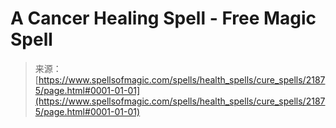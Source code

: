 <!--yml
category: 未分类
date: 2024-06-12 19:05:46
-->

# A Cancer Healing Spell - Free Magic Spell

> 来源：[https://www.spellsofmagic.com/spells/health_spells/cure_spells/21875/page.html#0001-01-01](https://www.spellsofmagic.com/spells/health_spells/cure_spells/21875/page.html#0001-01-01)